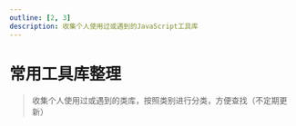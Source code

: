 ```yaml
---
outline: [2, 3]
description: 收集个人使用过或遇到的JavaScript工具库
---
```



# 常用工具库整理

> 收集个人使用过或遇到的类库，按照类别进行分类，方便查找（不定期更新）

